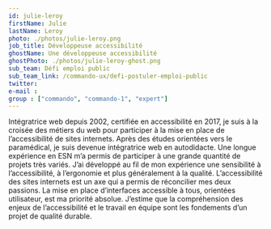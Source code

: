 ```yaml
---
id: julie-leroy
firstName: Julie
lastName: Leroy
photo: ./photos/julie-leroy.png
job_title: Développeuse accessibilité
ghostName: Une développeuse accessibilité
ghostPhoto: ./photos/julie-leroy-ghost.png
sub_team: Défi emploi public
sub_team_link: /commando-ux/defi-postuler-emploi-public
twitter:
e-mail :
group : ["commando", "commando-1", "expert"]
---
```


Intégratrice web depuis 2002, certifiée en accessibilité en 2017, je suis à la croisée des métiers du web pour participer à la mise en place de l’accessibilité de sites internets. Après des études orientées vers le paramédical, je suis devenue intégratrice web en autodidacte. Une longue expérience en ESN m’a permis de participer à une grande quantité de projets très variés. J’ai développé au fil de mon expérience une sensibilité à l’accessibilité, à l’ergonomie et plus généralement à la qualité. L’accessibilité des sites internets est un axe qui a permis de réconcilier mes deux passions. La mise en place d’interfaces accessible à tous, orientées utilisateur, est ma priorité absolue. J’estime que la compréhension des enjeux de l’accessibilité et le travail en équipe sont les fondements d’un projet de qualité durable.
